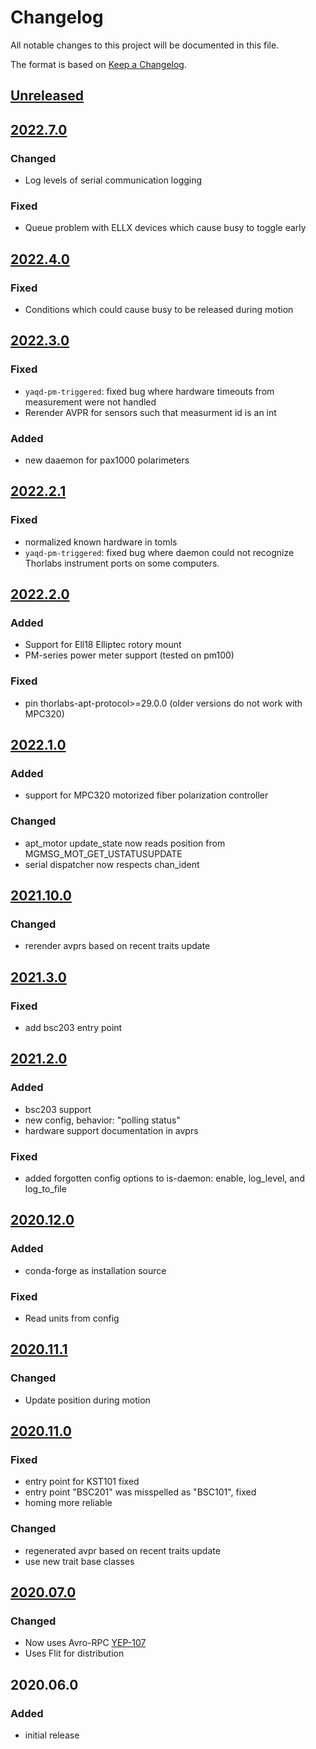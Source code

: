 # Changelog
All notable changes to this project will be documented in this file.

The format is based on [Keep a Changelog](https://keepachangelog.com/).

## [Unreleased]

## [2022.7.0]

### Changed
- Log levels of serial communication logging

### Fixed
- Queue problem with ELLX devices which cause busy to toggle early

## [2022.4.0]

### Fixed
- Conditions which could cause busy to be released during motion

## [2022.3.0]

### Fixed
- `yaqd-pm-triggered`: fixed bug where hardware timeouts from measurement were not handled
- Rerender AVPR for sensors such that measurment id is an int

### Added
- new daaemon for pax1000 polarimeters

## [2022.2.1]

### Fixed
- normalized known hardware in tomls
- `yaqd-pm-triggered`: fixed bug where daemon could not recognize Thorlabs instrument ports on some computers.

## [2022.2.0]

### Added
- Support for Ell18 Elliptec rotory mount
- PM-series power meter support (tested on pm100)

### Fixed
- pin thorlabs-apt-protocol>=29.0.0 (older versions do not work with MPC320)

## [2022.1.0]

### Added
- support for MPC320 motorized fiber polarization controller

### Changed
- apt_motor update_state now reads position from MGMSG_MOT_GET_USTATUSUPDATE
- serial dispatcher now respects chan_ident

## [2021.10.0]

### Changed
- rerender avprs based on recent traits update

## [2021.3.0]

### Fixed
- add bsc203 entry point

## [2021.2.0]

### Added
- bsc203 support
- new config, behavior: "polling status"
- hardware support documentation in avprs

### Fixed
- added forgotten config options to is-daemon: enable, log_level, and log_to_file

## [2020.12.0]

### Added
- conda-forge as installation source

### Fixed
- Read units from config

## [2020.11.1]

### Changed
- Update position during motion

## [2020.11.0]

### Fixed
- entry point for KST101 fixed
- entry point "BSC201" was misspelled as "BSC101", fixed
- homing more reliable

### Changed
- regenerated avpr based on recent traits update
- use new trait base classes

## [2020.07.0]

### Changed
- Now uses Avro-RPC [YEP-107](https://yeps.yaq.fyi/107/)
- Uses Flit for distribution

## 2020.06.0

### Added
- initial release

[Unreleased]: https://github.com/yaq-project/yaqd-thorlabs/compare/v2022.7.0...main
[2022.7.0]: https://github.com/yaq-project/yaqd-thorlabs/compare/v2022.4.0...v2022.7.0
[2022.4.0]: https://github.com/yaq-project/yaqd-thorlabs/compare/v2022.3.0...v2022.4.0
[2022.3.0]: https://github.com/yaq-project/yaqd-thorlabs/compare/v2022.2.1...v2022.3.0
[2022.2.1]: https://github.com/yaq-project/yaqd-thorlabs/compare/v2022.2.0...v2022.2.1
[2022.2.0]: https://github.com/yaq-project/yaqd-thorlabs/compare/v2022.1.0...v2022.2.0
[2022.1.0]: https://github.com/yaq-project/yaqd-thorlabs/compare/v2021.10.0...v2022.1.0
[2021.10.0]: https://github.com/yaq-project/yaqd-thorlabs/compare/v2021.3.0...v2021.10.0
[2021.3.0]: https://github.com/yaq-project/yaqd-thorlabs/compare/v2021.2.0...v2021.3.0
[2021.2.0]: https://github.com/yaq-project/yaqd-thorlabs/compare/v2020.12.0...v2021.2.0
[2020.12.0]: https://github.com/yaq-project/yaqd-thorlabs/compare/v2020.11.1...v2020.12.0
[2020.11.1]: https://github.com/yaq-project/yaqd-thorlabs/compare/v2020.11.0...v2020.11.1
[2020.11.0]: https://github.com/yaq-project/yaqd-thorlabs/compare/v2020.07.0...v2020.11.0
[2020.07.0]: https://github.com/yaq-project/yaqd-thorlabs/compare/v2020.06.0...v2020.07.0
